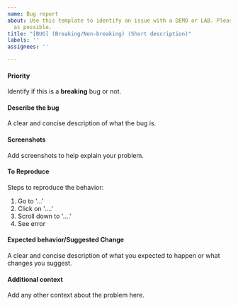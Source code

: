 ```yaml
---
name: Bug report
about: Use this template to identify an issue with a DEMO or LAB. Please be as specific
  as possible.
title: "[BUG] (Breaking/Non-breaking) (Short description)"
labels: ''
assignees: ''

---
```


#### **Priority**
Identify if this is a **breaking** bug or not.

#### **Describe the bug**
A clear and concise description of what the bug is.

#### **Screenshots**
Add screenshots to help explain your problem.

#### **To Reproduce**
Steps to reproduce the behavior:
1. Go to '...'
2. Click on '....'
3. Scroll down to '....'
4. See error

#### **Expected behavior/Suggested Change**
A clear and concise description of what you expected to happen or what changes you suggest.

#### **Additional context**
Add any other context about the problem here.

